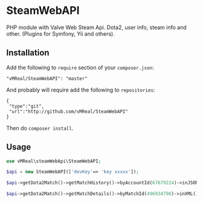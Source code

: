 SteamWebAPI
===========

PHP module with Valve Web Steam Api. Dota2, user info, steam info and other.  (Plugins for Symfony, Yii and others). 



Installation
------------


 Add the following to `require` section of your `composer.json`:

 ```
"vMReal/SteamWebAPI": "master"

 ```
 
 And probably will require add the following to `repositories`:
 
  ```
{
   "type":"git",
   "url":"http://github.com/vMReal/SteamWebAPI"
}

 ```
 

 Then do `composer install`.
 
 

Usage
-----


 ```php
 use vMReal\steamWebApi\SteamWebAPI;
 
 $api = new SteamWebAPI(['devKey'=> 'key xxxxx']);
 
 $api->getDota2Match()->getMatchHistory()->byAccountId(67679224)->inJSON();
 
 $api->getDota2Match()->getMatchDetails()->byMatchId(496934798)->inXML();
 
 ```
